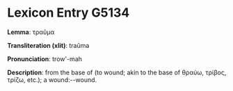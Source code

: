 # Lexicon Entry G5134

**Lemma**: τραῦμα

**Transliteration (xlit)**: traûma

**Pronunciation**: trow'-mah

**Description**:
from the base of  (to wound; akin to the base of θραύω, τρίβος, τρίζω, etc.); a wound:--wound.
